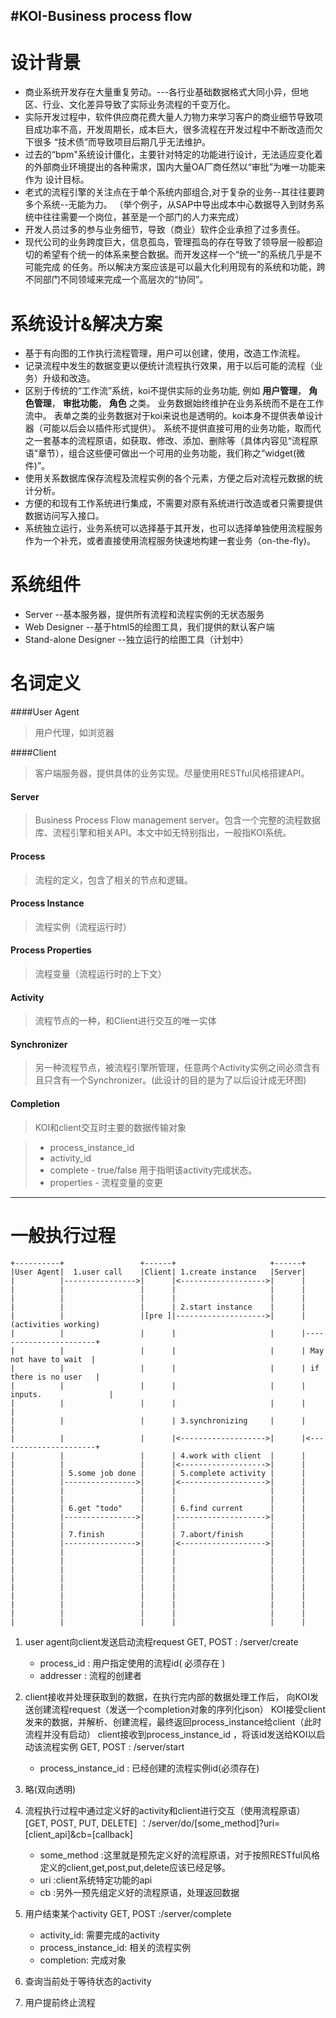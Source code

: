 #KOI-Business process flow
----

设计背景
========
- 商业系统开发存在大量重复劳动。---各行业基础数据格式大同小异，但地区、行业、文化差异导致了实际业务流程的千变万化。
- 实际开发过程中，软件供应商花费大量人力物力来学习客户的商业细节导致项目成功率不高，开发周期长，成本巨大，很多流程在开发过程中不断改造而欠下很多
“技术债”而导致项目后期几乎无法维护。
- 过去的“bpm"系统设计僵化，主要针对特定的功能进行设计，无法适应变化着的外部商业环境提出的各种需求，国内大量OA厂商任然以“审批”为唯一功能来作为
设计目标。
- 老式的流程引擎的关注点在于单个系统内部组合,对于复杂的业务--其往往要跨多个系统--无能为力。
（举个例子，从SAP中导出成本中心数据导入到财务系统中往往需要一个岗位，甚至是一个部门的人力来完成）
- 开发人员过多的参与业务细节，导致（商业）软件企业承担了过多责任。
- 现代公司的业务跨度巨大，信息孤岛，管理孤岛的存在导致了领导层一般都迫切的希望有个统一的体系来整合数据。而开发这样一个“统一”的系统几乎是不可能完成
的任务。所以解决方案应该是可以最大化利用现有的系统和功能，跨不同部门不同领域来完成一个高层次的“协同”。

系统设计&解决方案
=========
- 基于有向图的工作执行流程管理，用户可以创建，使用，改造工作流程。
- 记录流程中发生的数据变更以便统计流程执行效果，用于以后可能的流程（业务）升级和改造。
- 区别于传统的“工作流”系统，koi不提供实际的业务功能,
  例如
   __用户管理__，
  __角色管理__，
  __审批功能__，
  __角色__
  之类。
  业务数据始终维护在业务系统而不是在工作流中。
  表单之类的业务数据对于koi来说也是透明的。koi本身不提供表单设计器（可能以后会以插件形式提供）。
  系统不提供直接可用的业务功能，取而代之一套基本的流程原语，如获取、修改、添加、删除等（具体内容见“流程原语”章节），组合这些便可做出一个可用的业务功能，我们称之“widget(微件)”。
- 使用关系数据库保存流程及流程实例的各个元素，方便之后对流程元数据的统计分析。
- 方便的和现有工作系统进行集成，不需要对原有系统进行改造或者只需要提供数据访问写入接口。
- 系统独立运行，业务系统可以选择基于其开发，也可以选择单独使用流程服务作为一个补充，或者直接使用流程服务快速地构建一套业务（on-the-fly)。

系统组件
=========
- Server --基本服务器，提供所有流程和流程实例的无状态服务
- Web Designer --基于html5的绘图工具，我们提供的默认客户端
- Stand-alone Designer --独立运行的绘图工具（计划中）

名词定义
=======
####User Agent
> 用户代理，如浏览器

####Client
>客户端服务器，提供具体的业务实现。尽量使用RESTful风格搭建API。

#### Server
>Business Process Flow management server。包含一个完整的流程数据库、流程引擎和相关API。本文中如无特别指出，一般指KOI系统。

#### Process
>流程的定义，包含了相关的节点和逻辑。

#### Process Instance
>流程实例（流程运行时）

#### Process Properties
>流程变量（流程运行时的上下文）

#### Activity
>流程节点的一种，和Client进行交互的唯一实体

#### Synchronizer
>另一种流程节点，被流程引擎所管理，任意两个Activity实例之间必须含有且只含有一个Synchronizer。(此设计的目的是为了以后设计成无环图)

#### Completion
> KOI和client交互时主要的数据传输对象

>  * process_instance_id
>  * activity_id
>  * complete - true/false 用于指明该activity完成状态。
>  * properties - 流程变量的变更

---------
一般执行过程
=========

    +----------+                 +------+                     +------+
    |User Agent|  1.user call    |Client| 1.create instance   |Server|
    |          |---------------->|      |<------------------->|      |
    |          |                 |      |                     |      |
    |          |                 |      |                     |      |
    |          |                 |      | 2.start instance    |      |
    |          |                 |[pre ]|-------------------->|      |  (activities working)
    |          |                 |      |                     |      |-----------------------+
    |          |                 |      |                     |      | May not have to wait  |
    |          |                 |      |                     |      | if there is no user   |
    |          |                 |      |                     |      | inputs.               |
    |          |                 |      |                     |      |                       |
    |          |                 |      | 3.synchronizing     |      |                       |
    |          |                 |      |<------------------->|      |<----------------------+
    |          |                 |      | 4.work with client  |      |
    |          |                 |      |<------------------->|      |
    |          | 5.some job done |      | 5.complete activity |      |
    |          |---------------->|      |<------------------->|      |
    |          |                 |      |                     |      |
    |          |                 |      |                     |      |
    |          | 6.get "todo"    |      | 6.find current      |      |
    |          |---------------->|      |-------------------->|      |
    |          |                 |      |                     |      |
    |          | 7.finish        |      | 7.abort/finish      |      |
    |          |---------------->|      |<------------------->|      |
    |          |                 |      |                     |      |
    |          |                 |      |                     |      |
    |          |                 |      |                     |      |
    |          |                 |      |                     |      |
    |          |                 |      |                     |      |
    |          |                 |      |                     |      |
    |          |                 |      |                     |      |
    |          |                 |      |                     |      |
    |          |                 |      |                     |      |


1. user agent向client发送启动流程request
    GET, POST : /server/create
      * process_id : 用户指定使用的流程id( 必须存在 )
      * addresser :  流程的创建者

2. client接收并处理获取到的数据，在执行完内部的数据处理工作后，
向KOI发送创建流程request（发送一个completion对象的序列化json）
KOI接受client发来的数据，并解析、创建流程，最终返回process_instance给client（此时流程并没有启动）
client接收到process_instance_id ，将该id发送给KOI以启动该流程实例
    GET, POST : /server/start
      * process_instance_id : 已经创建的流程实例id(必须存在)

3. 略(双向透明)

4. 流程执行过程中通过定义好的activity和client进行交互（使用流程原语）
    [GET, POST, PUT, DELETE] ：/server/do/[some_method]?uri=[client_api]&cb=[callback]
	  * some_method :这里就是预先定义好的流程原语，对于按照RESTful风格定义的client,get,post,put,delete应该已经足够。
      * uri :client系统特定功能的api
      * cb :另外一预先组定义好的流程原语，处理返回数据

5. 用户结束某个activity
    GET, POST :/server/complete
      * activity_id: 需要完成的activity
      * process_instance_id: 相关的流程实例
      * completion: 完成对象

6. 查询当前处于等待状态的activity

7. 用户提前终止流程



 

